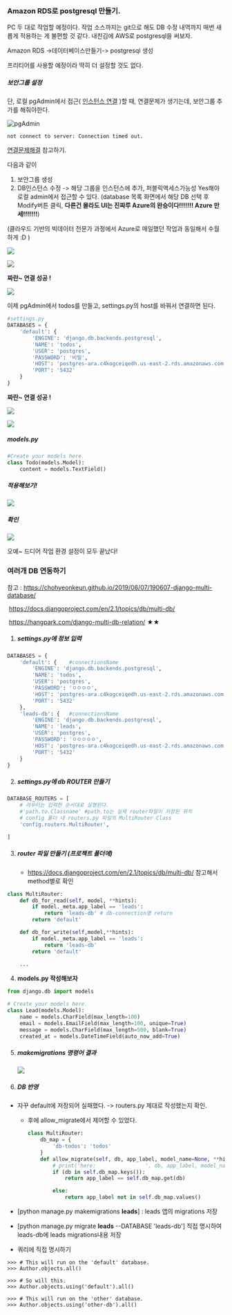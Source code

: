 ### Amazon RDS로 postgresql 만들기.



  PC 두 대로  작업할 예정이다. 작업 소스까지는 git으로 해도 DB 수정 내역까지 매번 새롭게 적용하는 게 불편할 것 같다. 내친김에 AWS로 postgresql을 써보자. 

[](https://docs.aws.amazon.com/ko_kr/AmazonRDS/latest/UserGuide/USER_ConnectToPostgreSQLInstance.html#USER_ConnectToPostgreSQLInstance.Troubleshooting)

Amazon RDS ->데이터베이스만들기-> postgresql 생성

프리티어를 사용할 예정이라 딱히 더 설정할 것도 없다.



##### 보안그룹 설정

 단, 로컬 pgAdmin에서 접근( [인스턴스 연결](https://docs.aws.amazon.com/ko_kr/AmazonRDS/latest/UserGuide/USER_ConnectToPostgreSQLInstance.html#USER_ConnectToPostgreSQLInstance.Troubleshooting) )할 때, 연결문제가 생기는데, 보안그룹 추가를 해줘야한다.

![pgAdmin](https://github.com/arara90/images/blob/master/Simtime/simtime%20000.png?raw=true)

```
not connect to server: Connection timed out.
```

[연결문제해결](https://docs.aws.amazon.com/ko_kr/AmazonRDS/latest/UserGuide/USER_ConnectToPostgreSQLInstance.html#USER_ConnectToPostgreSQLInstance.Troubleshooting) 참고하기.



다음과 같이 

1. 보안그룹 생성 
2. DB인스턴스 수정 -> 해당 그룹을 인스턴스에 추가, 퍼블릭액세스가능성 Yes해야  로컬 admin에서 접근할 수 있다. (database 목록 화면에서 해당 DB 선택 후 Modify버튼 클릭, **다른건 몰라도 UI는 진짜루 Azure의 완승이다!!!!!!! Azure 만세!!!!!!!**) 

(클라우드 기반의 빅데이터 전문가 과정에서 Azure로 매일했던 작업과 동일해서 수월하게 :D )

![](https://github.com/arara90/images/blob/master/Simtime/react%20001.png?raw=true)

 ![](https://github.com/arara90/images/blob/master/Simtime/react%20002.png?raw=true)



**짜란~ 연결 성공 !**

![](https://github.com/arara90/images/blob/master/Simtime/react%20003.png?raw=true)



이제 pgAdmin에서 todos를 만들고, settings.py의 host를 바꿔서 연결하면 된다.

```python
#settings.py
DATABASES = {
    'default': {
        'ENGINE': 'django.db.backends.postgresql',
        'NAME': 'todos',
        'USER': 'postgres',
        'PASSWORD': '비밀',
        'HOST': 'postgres-ara.c4kogceiqedh.us-east-2.rds.amazonaws.com', #endpoint
        'PORT': '5432'
    }
}
```

**짜란~ 연결 성공 !**

![](https://github.com/arara90/images/blob/master/Simtime/react%20004.png?raw=true)

![](https://github.com/arara90/images/blob/master/Simtime/react%20005.png?raw=true)



##### models.py

```python
#Create your models here.
class Todo(models.Model):
    content = models.TextField()
```



##### 적용해보기!

![](https://github.com/arara90/images/blob/master/Simtime/react%20006.png?raw=true)



##### 확인

![](https://github.com/arara90/images/blob/master/Simtime/react%20007.png?raw=true)



오예~ 드디어 작업 환경 설정이 모두 끝났다!



### 여러개 DB 연동하기

참고 : https://chohyeonkeun.github.io/2019/06/07/190607-django-multi-database/

​		   https://docs.djangoproject.com/en/2.1/topics/db/multi-db/

​		   https://hangpark.com/django-multi-db-relation/   ★★



1. ##### settings.py에 정보 입력

```python
DATABASES = {
    'default': {	#connectionsName
        'ENGINE': 'django.db.backends.postgresql',
        'NAME': 'todos',
        'USER': 'postgres',
        'PASSWORD': 'ㅇㅇㅇㅇ',
        'HOST': 'postgres-ara.c4kogceiqedh.us-east-2.rds.amazonaws.com', #endpoint
        'PORT': '5432'
    },
    'leads-db': {	#connectionsName
        'ENGINE': 'django.db.backends.postgresql',
        'NAME': 'leads',
        'USER': 'postgres',
        'PASSWORD': 'ㅇㅇㅇㅇㅇ',
        'HOST': 'postgres-ara.c4kogceiqedh.us-east-2.rds.amazonaws.com', #endpoint
        'PORT': '5432'
    }
}
```



2. ##### settings.py에 db ROUTER 만들기

```python
DATABASE_ROUTERS = [
    # 라우터는 입력한 순서대로 실행된다. 
    #'path.to.Classname' #path.to는 실제 router파일이 저장된 위치
    # config 폴더 내 routers.py 파일의 MultiRouter Class
    'config.routers.MultiRouter',  

]
```



3. ##### router 파일 만들기 (프로젝트 폴더에)

   *  https://docs.djangoproject.com/en/2.1/topics/db/multi-db/ 참고해서 method별로 확인

```python
class MultiRouter:
    def db_for_read(self, model, **hints):
        if model._meta.app_label == 'leads':
            return 'leads-db' # db-connection명 return
        return 'default'

    def db_for_write(self,model,**hints):
        if model._meta.app_label == 'leads':
            return 'leads-db'
        return 'default'
    
    ...

```



4. **models.py 작성해보자**

```python
from django.db import models

# Create your models here.
class Lead(models.Model):
    name = models.CharField(max_length=100)
    email = models.EmailField(max_length=100, unique=True)
    message = models.CharField(max_length=500, blank=True)
    created_at = models.DateTimeField(auto_now_add=True)
```



5. ##### makemigrations 명령어 결과 

   ![](https://github.com/arara90/images/blob/master/Simtime/react%20008.png?raw=true)

   

6. ##### DB 반영

* 자꾸 default에 저장되어 실패했다. -> routers.py 제대로 작성했는지 확인. 

  * 후에 allow_migrate에서 제어할 수 있었다.

    ```python
    class MultiRouter:
    	db_map = {
            'db-todos': 'todos'
        }
     	def allow_migrate(self, db, app_label, model_name=None, **hints):
            # print('here:                ', db, app_label, model_name)
            if (db in self.db_map.keys()):
                return app_label == self.db_map.get(db)
    
            else:
                return app_label not in self.db_map.values()
    ```

    

* [python manage.py makemigrations **leads**] : leads 앱의 migrations 저장

* [python manage.py migrate **leads** --DATABASE 'leads-db']  직접 명시하여 leads-db에 leads migrations내용 저장

  

* 쿼리에 직접 명시하기

```
>>> # This will run on the 'default' database.
>>> Author.objects.all()

>>> # So will this.
>>> Author.objects.using('default').all()

>>> # This will run on the 'other' database.
>>> Author.objects.using('other-db').all()
```


